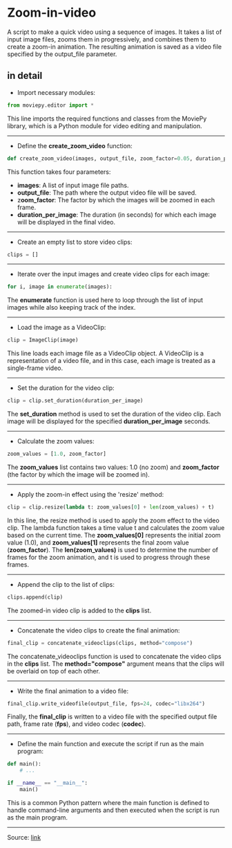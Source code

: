 # Zoom-in-video

A script to make a quick video using a sequence of images. It takes a list of input image files, zooms them in progressively, and combines them to create a zoom-in animation. The resulting animation is saved as a video file specified by the output_file parameter.

## in detail

- Import necessary modules:

```Python
from moviepy.editor import *
```

This line imports the required functions and classes from the MoviePy library, which is a Python module for video editing and manipulation.

---

- Define the **create_zoom_video** function:

```Python
def create_zoom_video(images, output_file, zoom_factor=0.05, duration_per_image=1):
```

This function takes four parameters:

- **images**: A list of input image file paths.
- **output_file**: The path where the output video file will be saved.
- z**oom_factor**: The factor by which the images will be zoomed in each frame.
- **duration_per_image**: The duration (in seconds) for which each image will be displayed in the final video.

---

- Create an empty list to store video clips:

```Python
clips = []
```

---

- Iterate over the input images and create video clips for each image:

```Python
for i, image in enumerate(images):
```

The **enumerate** function is used here to loop through the list of input images while also keeping track of the index.

---

- Load the image as a VideoClip:

```Python
clip = ImageClip(image)
```

This line loads each image file as a VideoClip object. A VideoClip is a representation of a video file, and in this case, each image is treated as a single-frame video.

---

- Set the duration for the video clip:

```Python
clip = clip.set_duration(duration_per_image)
```

The **set_duration** method is used to set the duration of the video clip. Each image will be displayed for the specified **duration_per_image** seconds.

---

- Calculate the zoom values:

```Python
zoom_values = [1.0, zoom_factor]
```

The **zoom_values** list contains two values: 1.0 (no zoom) and **zoom_factor** (the factor by which the image will be zoomed in).

---

- Apply the zoom-in effect using the 'resize' method:

```Python
clip = clip.resize(lambda t: zoom_values[0] + len(zoom_values) + t)
```

In this line, the resize method is used to apply the zoom effect to the video clip. The lambda function takes a time value t and calculates the zoom value based on the current time. The **zoom_values[0]** represents the initial zoom value (1.0), and **zoom_values[1]** represents the final zoom value (**zoom_factor**). The **len(zoom_values)** is used to determine the number of frames for the zoom animation, and t is used to progress through these frames.

---

- Append the clip to the list of clips:

```Python
clips.append(clip)
```

The zoomed-in video clip is added to the **clips** list.

---

- Concatenate the video clips to create the final animation:

```Python
final_clip = concatenate_videoclips(clips, method="compose")
```

The concatenate_videoclips function is used to concatenate the video clips in the **clips** list. The **method="compose"** argument means that the clips will be overlaid on top of each other.

---

- Write the final animation to a video file:

```Python
final_clip.write_videofile(output_file, fps=24, codec="libx264")
```

Finally, the **final_clip** is written to a video file with the specified output file path, frame rate (**fps**), and video codec (**codec**).

---

- Define the main function and execute the script if run as the main program:

```Python
def main():
    # ...

if __name__ == "__main__":
    main()

```

This is a common Python pattern where the main function is defined to handle command-line arguments and then executed when the script is run as the main program.

---

Source: [link](https://github.com/Zulko/moviepy/issues/1402)

